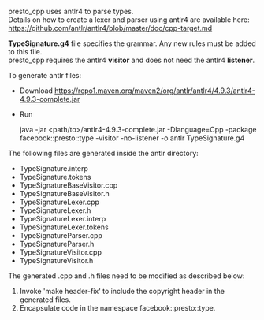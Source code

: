 presto_cpp uses antlr4 to parse types.  
Details on how to create a lexer and parser using antlr4 are available here:  
https://github.com/antlr/antlr4/blob/master/doc/cpp-target.md  

**TypeSignature.g4** file specifies the grammar. Any new rules must be added to this file.   
presto_cpp requires the antlr4 **visitor** and does not need the antlr4 **listener**.

To generate antlr files:

+ Download https://repo1.maven.org/maven2/org/antlr/antlr4/4.9.3/antlr4-4.9.3-complete.jar
+ Run

    java -jar <path/to>/antlr4-4.9.3-complete.jar -Dlanguage=Cpp -package facebook::presto::type -visitor -no-listener -o antlr TypeSignature.g4

The following files are generated inside the antlr directory:
+ TypeSignature.interp  
+ TypeSignature.tokens
+ TypeSignatureBaseVisitor.cpp
+ TypeSignatureBaseVisitor.h
+ TypeSignatureLexer.cpp
+ TypeSignatureLexer.h
+ TypeSignatureLexer.interp
+ TypeSignatureLexer.tokens
+ TypeSignatureParser.cpp
+ TypeSignatureParser.h
+ TypeSignatureVisitor.cpp
+ TypeSignatureVisitor.h

The generated .cpp and .h files need to be modified as described below:
   1) Invoke 'make header-fix' to include the copyright header in the generated files.
   2) Encapsulate code in the namespace facebook::presto::type.
